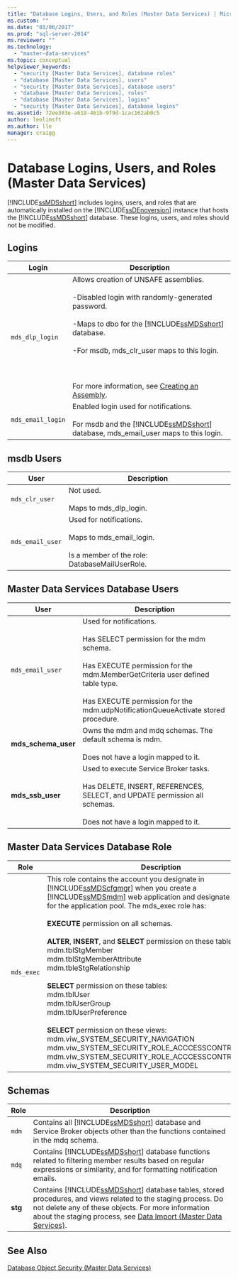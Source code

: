```yaml
---
title: "Database Logins, Users, and Roles (Master Data Services) | Microsoft Docs"
ms.custom: ""
ms.date: "03/06/2017"
ms.prod: "sql-server-2014"
ms.reviewer: ""
ms.technology: 
  - "master-data-services"
ms.topic: conceptual
helpviewer_keywords: 
  - "security [Master Data Services], database roles"
  - "database [Master Data Services], users"
  - "security [Master Data Services], database users"
  - "database [Master Data Services], roles"
  - "database [Master Data Services], logins"
  - "security [Master Data Services], database logins"
ms.assetid: 72ee383e-a619-461b-9f9d-1cac162ab0c5
author: leolimsft
ms.author: lle
manager: craigg
---
```

# Database Logins, Users, and Roles (Master Data Services)
  [!INCLUDE[ssMDSshort](../includes/ssmdsshort-md.md)] includes logins, users, and roles that are automatically installed on the [!INCLUDE[ssDEnoversion](../includes/ssdenoversion-md.md)] instance that hosts the [!INCLUDE[ssMDSshort](../includes/ssmdsshort-md.md)] database. These logins, users, and roles should not be modified.  
  
## Logins  
  
|Login|Description|  
|-----------|-----------------|  
|`mds_dlp_login`|Allows creation of UNSAFE assemblies.<br /><br /> -Disabled login with randomly-generated password.<br /><br /> -Maps to dbo for the [!INCLUDE[ssMDSshort](../includes/ssmdsshort-md.md)] database.<br /><br /> -For msdb, mds_clr_user maps to this login.<br /><br /> <br /><br /> For more information, see [Creating an Assembly](../relational-databases/clr-integration/assemblies/creating-an-assembly.md).|  
|`mds_email_login`|Enabled login used for notifications.<br /><br /> For msdb and the [!INCLUDE[ssMDSshort](../includes/ssmdsshort-md.md)] database, mds_email_user maps to this login.|  
  
## msdb Users  
  
|User|Description|  
|----------|-----------------|  
|`mds_clr_user`|Not used.<br /><br /> Maps to mds_dlp_login.|  
|`mds_email_user`|Used for notifications.<br /><br /> Maps to mds_email_login.<br /><br /> Is a member of the role: DatabaseMailUserRole.|  
  
## Master Data Services Database Users  
  
|User|Description|  
|----------|-----------------|  
|`mds_email_user`|Used for notifications.<br /><br /> Has SELECT permission for the mdm schema.<br /><br /> Has EXECUTE permission for the mdm.MemberGetCriteria user defined table type.<br /><br /> Has EXECUTE permission for the mdm.udpNotificationQueueActivate stored procedure.|  
|**mds_schema_user**|Owns the mdm and mdq schemas. The default schema is mdm.<br /><br /> Does not have a login mapped to it.|  
|**mds_ssb_user**|Used to execute Service Broker tasks.<br /><br /> Has DELETE, INSERT, REFERENCES, SELECT, and UPDATE permission all schemas.<br /><br /> Does not have a login mapped to it.|  
  
## Master Data Services Database Role  
  
|Role|Description|  
|----------|-----------------|  
|`mds_exec`|This role contains the account you designate in [!INCLUDE[ssMDScfgmgr](../includes/ssmdscfgmgr-md.md)] when you create a [!INCLUDE[ssMDSmdm](../includes/ssmdsmdm-md.md)] web application and designate an account for the application pool. The mds_exec role has:<br /><br /> **EXECUTE** permission on all schemas.<br /><br /> **ALTER**, **INSERT**, and **SELECT** permission on these tables:<br />mdm.tblStgMember<br />mdm.tblStgMemberAttribute<br />mdm.tbleStgRelationship<br /><br /> **SELECT** permission on these tables:<br />mdm.tblUser<br />mdm.tblUserGroup<br />mdm.tblUserPreference<br /><br /> **SELECT** permission on these views:<br />mdm.viw_SYSTEM_SECURITY_NAVIGATION<br />mdm.viw_SYSTEM_SECURITY_ROLE_ACCCESSCONTROL<br />mdm.viw_SYSTEM_SECURITY_ROLE_ACCCESSCONTROL_MEMBER<br />mdm.viw_SYSTEM_SECURITY_USER_MODEL|  
  
## Schemas  
  
|Role|Description|  
|----------|-----------------|  
|`mdm`|Contains all [!INCLUDE[ssMDSshort](../includes/ssmdsshort-md.md)] database and Service Broker objects other than the functions contained in the mdq schema.|  
|`mdq`|Contains [!INCLUDE[ssMDSshort](../includes/ssmdsshort-md.md)] database functions related to filtering member results based on regular expressions or similarity, and for formatting notification emails.|  
|**stg**|Contains [!INCLUDE[ssMDSshort](../includes/ssmdsshort-md.md)] database tables, stored procedures, and views related to the staging process. Do not delete any of these objects. For more information about the staging process, see [Data Import &#40;Master Data Services&#41;](overview-importing-data-from-tables-master-data-services.md).|  
  
## See Also  
 [Database Object Security &#40;Master Data Services&#41;](../../2014/master-data-services/database-object-security-master-data-services.md)  
  
  

